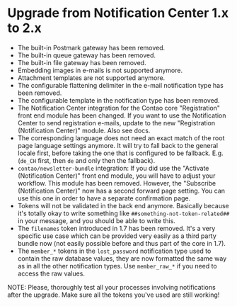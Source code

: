 # Upgrade from Notification Center 1.x to 2.x

* The built-in Postmark gateway has been removed.
* The built-in queue gateway has been removed.
* The built-in file gateway has been removed.
* Embedding images in e-mails is not supported anymore.
* Attachment templates are not supported anymore.
* The configurable flattening delimiter in the e-mail notification type has been removed.
* The configurable template in the notification type has been removed.
* The Notification Center integration for the Contao core "Registration" front end module has
  been changed. If you want to use the Notification Center to send registration e-mails, update
  to the new "Registration (Notification Center)" module. Also see docs.
* The corresponding language does not need an exact match of the root page language settings
  anymore. It will try to fall back to the general locale first, before taking the one that is
  configured to be fallback. E.g. (`de_CH` first, then `de` and only then the fallback).
* `contao/newsletter-bundle` integration: If you did use the "Activate (Notification Center)" front end module,
  you will have to adjust your workflow. This module has been removed. However, the "Subscribe (Notification Center)"
  now has a second forward page setting. You can use this one in order to have a separate confirmation page.
* Tokens will not be validated in the back end anymore. Basically because it's totally okay to write something
  like `##something-not-token-related##` in your message, and you should be able to write this.
* The `filenames` token introduced in 1.7 has been removed. It's a very specific use case which can be provided very easily
  as a third party bundle now (not easily possible before and thus part of the core in 1.7).
* The `member_*` tokens in the `lost_password` notification type used to contain the raw database values, they are now
  formatted the same way as in all the other notification types. Use `member_raw_*` if you need to access the raw values.

NOTE: Please, thoroughly test all your processes involving notifications after the upgrade. Make sure all the tokens
you've used are still working!